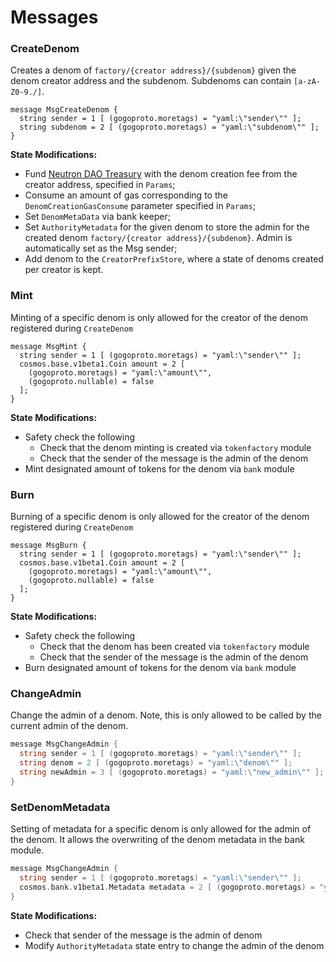 # Messages

### CreateDenom
Creates a denom of `factory/{creator address}/{subdenom}` given the denom creator address and the subdenom. Subdenoms can contain `[a-zA-Z0-9./]`.
``` {.go}
message MsgCreateDenom {
  string sender = 1 [ (gogoproto.moretags) = "yaml:\"sender\"" ];
  string subdenom = 2 [ (gogoproto.moretags) = "yaml:\"subdenom\"" ];
}
```

**State Modifications:**
- Fund [Neutron DAO Treasury](/neutron/dao/overview) with the denom creation fee from the creator address, specified in `Params`; 
- Consume an amount of gas corresponding to the `DenomCreationGasConsume` parameter specified in `Params`;
- Set `DenomMetaData` via bank keeper;
- Set `AuthorityMetadata` for the given denom to store the admin for the created denom `factory/{creator address}/{subdenom}`. Admin is automatically set as the Msg sender;
- Add denom to the `CreatorPrefixStore`, where a state of denoms created per creator is kept.

### Mint
Minting of a specific denom is only allowed for the creator of the denom registered during `CreateDenom`
``` {.go}
message MsgMint {
  string sender = 1 [ (gogoproto.moretags) = "yaml:\"sender\"" ];
  cosmos.base.v1beta1.Coin amount = 2 [
    (gogoproto.moretags) = "yaml:\"amount\"",
    (gogoproto.nullable) = false
  ];
}
```

**State Modifications:**
- Safety check the following
  - Check that the denom minting is created via `tokenfactory` module
  - Check that the sender of the message is the admin of the denom
- Mint designated amount of tokens for the denom via `bank` module



### Burn
Burning of a specific denom is only allowed for the creator of the denom registered during `CreateDenom`
``` {.go}
message MsgBurn {
  string sender = 1 [ (gogoproto.moretags) = "yaml:\"sender\"" ];
  cosmos.base.v1beta1.Coin amount = 2 [
    (gogoproto.moretags) = "yaml:\"amount\"",
    (gogoproto.nullable) = false
  ];
}
```

**State Modifications:**
- Safety check the following
  - Check that the denom has been created via `tokenfactory` module
  - Check that the sender of the message is the admin of the denom
- Burn designated amount of tokens for the denom via `bank` module



### ChangeAdmin
Change the admin of a denom. Note, this is only allowed to be called by the current admin of the denom.

```go
message MsgChangeAdmin {
  string sender = 1 [ (gogoproto.moretags) = "yaml:\"sender\"" ];
  string denom = 2 [ (gogoproto.moretags) = "yaml:\"denom\"" ];
  string newAdmin = 3 [ (gogoproto.moretags) = "yaml:\"new_admin\"" ];
}
```



### SetDenomMetadata
Setting of metadata for a specific denom is only allowed for the admin of the denom.
It allows the overwriting of the denom metadata in the bank module.

```go
message MsgChangeAdmin {
  string sender = 1 [ (gogoproto.moretags) = "yaml:\"sender\"" ];
  cosmos.bank.v1beta1.Metadata metadata = 2 [ (gogoproto.moretags) = "yaml:\"metadata\"", (gogoproto.nullable)   = false ];
}
```

**State Modifications:**

- Check that sender of the message is the admin of denom
- Modify `AuthorityMetadata` state entry to change the admin of the denom
